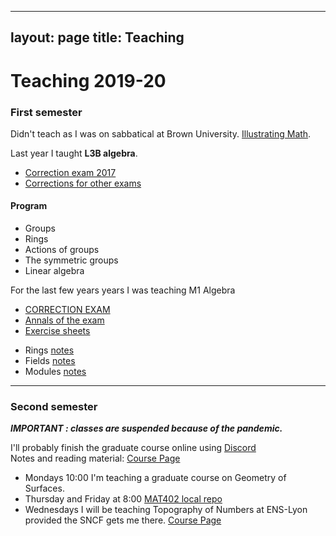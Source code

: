 
---
layout: page
title: Teaching
---

# Teaching 2019-20


### First semester


Didn't teach as  I was on sabbatical at Brown University.
<a href="https://icerm.brown.edu/programs/sp-f19/">Illustrating Math</a>.



Last year I taught **L3B algebra**.

- <a href="https://www-fourier.ujf-grenoble.fr/~mcshane/TEXTS/algL3B2017_corr.pdf">Correction exam 2017</a>
- <a href='https://www.dropbox.com/sh/qqtdevri7jye1km/AAC6wCMYUYQU-8FzFjbsIRIEa?dl=0'> Corrections for other exams </a>

#### Program
 
- Groups
- Rings
- Actions of groups
- The symmetric groups
- Linear algebra


For the last few years years I was teaching M1 Algebra
<ul>
 <li><a href = "https://www-fourier.ujf-grenoble.fr/~mcshane/ANNALS/corr_2017.pdf" > CORRECTION EXAM</a></li>
<li><a href = "https://www-fourier.ujf-grenoble.fr/~mcshane/ANNALS/" > Annals of the exam</a></li>
<li><a href = "https://www-fourier.ujf-grenoble.fr/~mcshane/TD ALGEBRE GRENOBLE/" > Exercise sheets</a></li>
</ul>

<ul>
<li>Rings <a href = "./TEXTS/rings.pdf">notes</a></li>
<li>Fields <a href = "./TEXTS/fields.pdf">notes</a> </li>
<li>Modules <a href = "./TEXTS/modules.pdf">notes</a></li>
</ul>

---
 
### Second semester

***IMPORTANT : classes are suspended because of the pandemic.***

I'll probably finish the graduate course online using 
[Discord](https://discord.gg/gQjp36) <br>
Notes and reading material:
<a href="https://macbuse.github.io/M2R_2019/"> Course Page </a>

- Mondays 10:00 I'm teaching a graduate course on Geometry of Surfaces.
- Thursday and Friday at 8:00 <a href="./MAT402">MAT402 local repo</a>
- Wednesdays I will be teaching Topography of Numbers at ENS-Lyon
provided the SNCF gets me there.  [Course Page](https://macbuse.github.io/GPE_ENS/)

